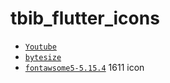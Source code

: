 # tbib_flutter_icons

* [`Youtube`]( https://youtu.be/P1eAeWMCgxM)
* [`bytesize`](https://github.com/danklammer/bytesize-icons)  
* [`fontawsome5-5.15.4`](https://fontawesome.com/) 1611 icon
